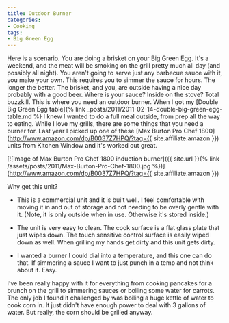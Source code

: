 ```yaml
---
title: Outdoor Burner
categories:
- Cooking
tags:
- Big Green Egg
---
```


Here is a scenario. You are doing a brisket on your Big Green Egg. It's a weekend, and the meat will be smoking on the grill pretty much all day (and possibly all night). You aren't going to serve just any barbecue sauce with it, you make your own. This requires you to simmer the sauce for hours. The longer the better. The brisket, and you, are outside having a nice day probably with a good beer. Where is your sauce? Inside on the stove? Total buzzkill. This is where you need an outdoor burner.
When I got my [Double Big Green Egg table]{% link _posts/2011/2011-02-14-double-big-green-egg-table.md %} I knew I wanted to do a full meal outside, from prep all the way to eating. While I love my grills, there are some things that you need a burner for. Last year I picked up one of these [Max Burton Pro Chef 1800](http://www.amazon.com/dp/B0037Z7HPQ/?tag={{ site.affiliate.amazon }}) units from Kitchen Window and it's worked out great.

[![Image of Max Burton Pro Chef 1800 induction burner]({{ site.url }}{% link /assets/posts/2011/Max-Burton-Pro-Chef-1800.jpg %})](http://www.amazon.com/dp/B0037Z7HPQ/?tag={{ site.affiliate.amazon }})

Why get this unit?



  * This is a commercial unit and it is built well. I feel comfortable with moving it in and out of storage and not needing to be overly gentle with it. (Note, it is only outside when in use. Otherwise it's stored inside.)


  * The unit is very easy to clean. The cook surface is a flat glass plate that just wipes down. The touch sensitive control surface is easily wiped down as well. When grilling my hands get dirty and this unit gets dirty.


  * I wanted a burner I could dial into a temperature, and this one can do that. If simmering a sauce I want to just punch in a temp and not think about it. Easy.

I've been really happy with it for everything from cooking pancakes for a brunch on the grill to simmering sauces or boiling some water for carrots. The only job I found it challenged by was boiling a huge kettle of water to cook corn in. It just didn't have enough power to deal with 3 gallons of water. But really, the corn should be grilled anyway.
